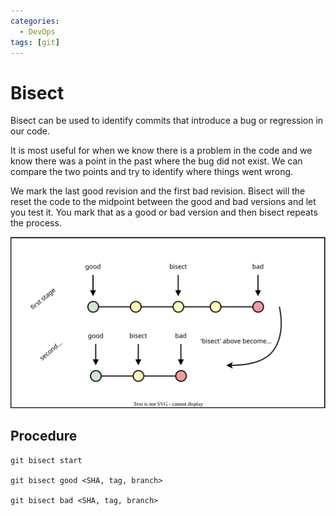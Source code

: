 ```yaml
---
categories:
  - DevOps
tags: [git]
---
```


# Bisect

Bisect can be used to identify commits that introduce a bug or regression in our
code.

It is most useful for when we know there is a problem in the code and we know
there was a point in the past where the bug did not exist. We can compare the
two points and try to identify where things went wrong.

We mark the last good revision and the first bad revision. Bisect will the reset
the code to the midpoint between the good and bad versions and let you test it.
You mark that as a good or bad version and then bisect repeats the process.

![](/img/git-bisect.svg)

## Procedure

```
git bisect start

git bisect good <SHA, tag, branch>

git bisect bad <SHA, tag, branch>
```
